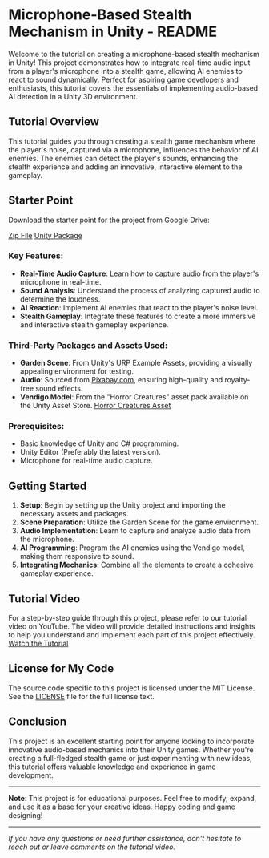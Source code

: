 # Microphone-Based Stealth Mechanism in Unity - README

Welcome to the tutorial on creating a microphone-based stealth mechanism in Unity! This project demonstrates how to integrate real-time audio input from a player's microphone into a stealth game, allowing AI enemies to react to sound dynamically. Perfect for aspiring game developers and enthusiasts, this tutorial covers the essentials of implementing audio-based AI detection in a Unity 3D environment.

## Tutorial Overview

This tutorial guides you through creating a stealth game mechanism where the player's noise, captured via a microphone, influences the behavior of AI enemies. The enemies can detect the player's sounds, enhancing the stealth experience and adding an innovative, interactive element to the gameplay.

## Starter Point

Download the starter point for the project from Google Drive:

[Zip File](https://drive.google.com/file/d/1kO9MBrkK3hDWNVVNvSN7FDQBrPZOwz5D/view?usp=drive_link)
[Unity Package](https://drive.google.com/file/d/1y5V5CkPmuDoHN4ycWpjqh8I6RQeYRrE2/view?usp=drive_link)

### Key Features:

- **Real-Time Audio Capture**: Learn how to capture audio from the player's microphone in real-time.
- **Sound Analysis**: Understand the process of analyzing captured audio to determine the loudness.
- **AI Reaction**: Implement AI enemies that react to the player's noise level.
- **Stealth Gameplay**: Integrate these features to create a more immersive and interactive stealth gameplay experience.

### Third-Party Packages and Assets Used:

- **Garden Scene**: From Unity's URP Example Assets, providing a visually appealing environment for testing.
- **Audio**: Sourced from [Pixabay.com](https://pixabay.com/), ensuring high-quality and royalty-free sound effects.
- **Vendigo Model**: From the "Horror Creatures" asset pack available on the Unity Asset Store. [Horror Creatures Asset](https://assetstore.unity.com/packages/3d/characters/humanoids/horror-creatures-97865)

### Prerequisites:

- Basic knowledge of Unity and C# programming.
- Unity Editor (Preferably the latest version).
- Microphone for real-time audio capture.

## Getting Started

1. **Setup**: Begin by setting up the Unity project and importing the necessary assets and packages.
2. **Scene Preparation**: Utilize the Garden Scene for the game environment.
3. **Audio Implementation**: Learn to capture and analyze audio data from the microphone.
4. **AI Programming**: Program the AI enemies using the Vendigo model, making them responsive to sound.
5. **Integrating Mechanics**: Combine all the elements to create a cohesive gameplay experience.

## Tutorial Video

For a step-by-step guide through this project, please refer to our tutorial video on YouTube. The video will provide detailed instructions and insights to help you understand and implement each part of this project effectively. [Watch the Tutorial](https://www.youtube.com/watch?v=a2nMFyQCwX0)

## License for My Code
The source code specific to this project is licensed under the MIT License. See the [LICENSE](LICENSE.md) file for the full license text.

## Conclusion

This project is an excellent starting point for anyone looking to incorporate innovative audio-based mechanics into their Unity games. Whether you're creating a full-fledged stealth game or just experimenting with new ideas, this tutorial offers valuable knowledge and experience in game development.

---

**Note**: This project is for educational purposes. Feel free to modify, expand, and use it as a base for your creative ideas. Happy coding and game designing!

---

_If you have any questions or need further assistance, don't hesitate to reach out or leave comments on the tutorial video._
